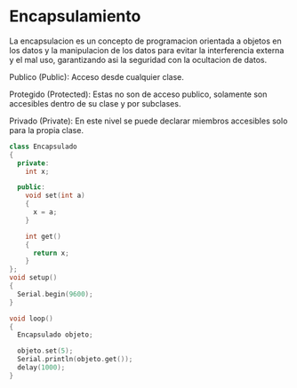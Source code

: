# Encapsulamiento

La encapsulacion es un concepto de programacion orientada a objetos en los datos y la manipulacion de los datos para evitar la interferencia externa y el mal uso, garantizando asi la seguridad con la ocultacion de datos.

Publico (Public): Acceso desde cualquier clase.

Protegido (Protected): Estas no son de acceso publico, solamente son accesibles dentro de su clase y por subclases.

Privado (Private): En este nivel se puede declarar miembros accesibles solo para la propia clase.

```c++
class Encapsulado
{
  private:
    int x;

  public:
    void set(int a)
    {
      x = a;
    }

    int get()
    {
      return x;
    }
};
void setup()
{
  Serial.begin(9600);
}

void loop()
{
  Encapsulado objeto;

  objeto.set(5);
  Serial.println(objeto.get());
  delay(1000);
}
```


